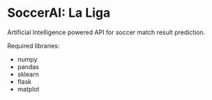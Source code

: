 # SoccerAI: La Liga

Artificial Intelligence powered API for soccer match result prediction.

Required libraries:
* numpy
* pandas
* sklearn
* flask
* matplot
